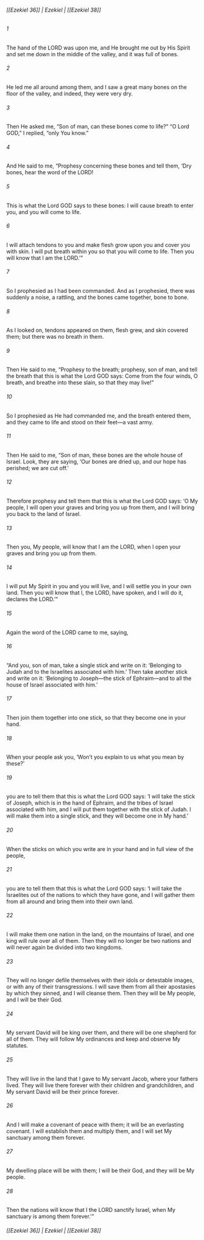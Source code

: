 ###### [[Ezekiel 36]] | Ezekiel | [[Ezekiel 38]]

###### 1
The hand of the LORD was upon me, and He brought me out by His Spirit and set me down in the middle of the valley, and it was full of bones.
###### 2
He led me all around among them, and I saw a great many bones on the floor of the valley, and indeed, they were very dry.
###### 3
Then He asked me, “Son of man, can these bones come to life?” “O Lord GOD,” I replied, “only You know.”
###### 4
And He said to me, “Prophesy concerning these bones and tell them, ‘Dry bones, hear the word of the LORD!
###### 5
This is what the Lord GOD says to these bones: I will cause breath to enter you, and you will come to life.
###### 6
I will attach tendons to you and make flesh grow upon you and cover you with skin. I will put breath within you so that you will come to life. Then you will know that I am the LORD.’”
###### 7
So I prophesied as I had been commanded. And as I prophesied, there was suddenly a noise, a rattling, and the bones came together, bone to bone.
###### 8
As I looked on, tendons appeared on them, flesh grew, and skin covered them; but there was no breath in them.
###### 9
Then He said to me, “Prophesy to the breath; prophesy, son of man, and tell the breath that this is what the Lord GOD says: Come from the four winds, O breath, and breathe into these slain, so that they may live!”
###### 10
So I prophesied as He had commanded me, and the breath entered them, and they came to life and stood on their feet—a vast army.
###### 11
Then He said to me, “Son of man, these bones are the whole house of Israel. Look, they are saying, ‘Our bones are dried up, and our hope has perished; we are cut off.’
###### 12
Therefore prophesy and tell them that this is what the Lord GOD says: ‘O My people, I will open your graves and bring you up from them, and I will bring you back to the land of Israel.
###### 13
Then you, My people, will know that I am the LORD, when I open your graves and bring you up from them.
###### 14
I will put My Spirit in you and you will live, and I will settle you in your own land. Then you will know that I, the LORD, have spoken, and I will do it, declares the LORD.’”
###### 15
Again the word of the LORD came to me, saying,
###### 16
“And you, son of man, take a single stick and write on it: ‘Belonging to Judah and to the Israelites associated with him.’ Then take another stick and write on it: ‘Belonging to Joseph—the stick of Ephraim—and to all the house of Israel associated with him.’
###### 17
Then join them together into one stick, so that they become one in your hand.
###### 18
When your people ask you, ‘Won’t you explain to us what you mean by these?’
###### 19
you are to tell them that this is what the Lord GOD says: ‘I will take the stick of Joseph, which is in the hand of Ephraim, and the tribes of Israel associated with him, and I will put them together with the stick of Judah. I will make them into a single stick, and they will become one in My hand.’
###### 20
When the sticks on which you write are in your hand and in full view of the people,
###### 21
you are to tell them that this is what the Lord GOD says: ‘I will take the Israelites out of the nations to which they have gone, and I will gather them from all around and bring them into their own land.
###### 22
I will make them one nation in the land, on the mountains of Israel, and one king will rule over all of them. Then they will no longer be two nations and will never again be divided into two kingdoms.
###### 23
They will no longer defile themselves with their idols or detestable images, or with any of their transgressions. I will save them from all their apostasies by which they sinned, and I will cleanse them. Then they will be My people, and I will be their God.
###### 24
My servant David will be king over them, and there will be one shepherd for all of them. They will follow My ordinances and keep and observe My statutes.
###### 25
They will live in the land that I gave to My servant Jacob, where your fathers lived. They will live there forever with their children and grandchildren, and My servant David will be their prince forever.
###### 26
And I will make a covenant of peace with them; it will be an everlasting covenant. I will establish them and multiply them, and I will set My sanctuary among them forever.
###### 27
My dwelling place will be with them; I will be their God, and they will be My people.
###### 28
Then the nations will know that I the LORD sanctify Israel, when My sanctuary is among them forever.’”

###### [[Ezekiel 36]] | Ezekiel | [[Ezekiel 38]]
